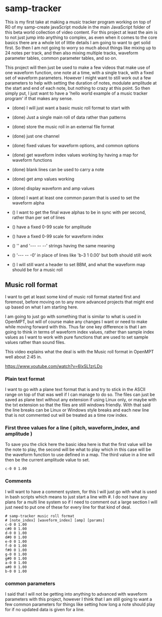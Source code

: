 # samp-tracker

This is my first take at making a music tracker program working on top of R0 of my samp-create javaScript module in the main JavaScript folder of this beta world collection of video content. For this project at least the aim is to not just jump into anything to complex, as even when it comes to the core basics there are a whole lot of little details I am going to want to get solid first. So then I am not going to worry so much about things like mixing up to 24 notes per track, and then also mixing multiple tracks, waveform parameter tables, common parameter tables, and so on.

This project will then just be used to make a few videos that make use of one waveform function, one note at a time, with a single track, with a fixed set of waveform parameters. However I might want to still work out a few parameters to help with setting the duration of notes, modulate amplitude at the start and end of each note, but nothing to crazy at this point. So then simply put, I just want to have a 'hello world example of a music tracker program' if that makes any sense.

* (done) I will just want a basic music roll format to start with
* (done) Just a single main roll of data rather than patterns
* (done) store the music roll in an external file format
* (done) just one channel
* (done) fixed values for waveform options, and common options
* (done) get waveform index values working by having a map for waveform functions
* (done) blank lines can be used to carry a note
* (done) get amp values working
* (done) display waveform and amp values
* (done) I want at least one common param that is used to set the waveform alpha

* () I want to get the final wave alphas to be in sync with per second, rather than per set of lines

<!-- maybe? -->
* () have a fixed 0-99 scale for amplitude
* () have a fixed 0-99 scale for waveform index
* () '' and '--- -- --' strings having the same meaning
* () '--- -- -0' in place of lines like 'b-3 1 0.00' but both should still work



* () I will still want a header to set BBM, and what the waveform map should be for a music roll

## Music roll format

I want to get at least some kind of music roll format started first and foremost, before moving on to any more advanced projects that might end up based on what I am starting here. 

I am going to just go with something that is similar to what is used in OpenMPT, but will of course make any changes I want or need to make while moving forward with this. Thus far one key difference is that I am going to think in terms of waveform index values, rather than sample index values as I want to work with pure functions that are used to set sample values rather than sound files.

This video explains what the deal is with the Music roll format in OpenMPT well about 2:45 in.

https://www.youtube.com/watch?v=6IxSL1zrLDo

### Plain text format

I want to go with a plane text format that is and try to stick in the ASCII range on top of that was well if I can manage to do so. The files can just be saved as plane text without any extension if using Linux only, or maybe with the txt extension so that the files are still windows friendly. With that said the line breaks can be Linux or Windows style breaks and each new line that is not commented out will be treated as a time row index.

### First three values for a line ( pitch, waveform_index, and amplitude )

To save you the click here the basic idea here is that the first value will be the note to play, the second will be what to play which in this case will be the waveform function to use defined in a map. The third value in a line will then be the current amplitude value to set.

```
c-0 0 1.00
```

### Comments

I will want to have a comment system, for this I will just go with what is used in bash scripts which means to just start a line with \#. I do not have any plans for a multi line system so if I need to comment out a large section I will just need to put one of these for every line for that kind of deal.

```
# samp-tracker music roll format
# [note_index] [waveform_index] [amp] [params]
c-0 0 1.00
c#0 0 1.00
d-0 0 1.00
d#0 0 1.00
e-0 0 1.00
f-0 0 1.00
f#0 0 1.00
g-0 0 1.00
g#0 0 1.00
a-0 0 1.00
a#0 0 1.00
b-0 0 1.00
```

### common parameters

I said that I will not be getting into anything to advanced with waveform parameters with this project, however I think that I am still going to want a few common parameters for things like setting how long a note should play for if no updated data is given for a line.